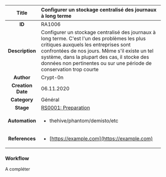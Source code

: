 | Title                       | Configurer un stockage centralisé des journaux à long terme       |
|:---------------------------:|:--------------------|
| **ID**                      | RA1006            |
| **Description**             |Configurer un stockage centralisé des journaux à long terme. C'est l'un des problèmes les plus critiques auxquels les entreprises sont confrontées de nos jours. Même s'il existe un tel système, dans la plupart des cas, il stocke des données non pertinentes ou sur une période de conservation trop courte   |
| **Author**                  | Crypt-0n       |
| **Creation Date**           | 06.11.2020 |
| **Category**                | Général      |
| **Stage**                   |[RS0001: Preparation](../Response_Stages/RS0001.md)| 
| **Automation** |<ul><li>thehive/phantom/demisto/etc</li></ul>|
| **References** |<ul><li>[https://example.com](https://example.com)</li></ul>|

### Workflow

A compléter  
